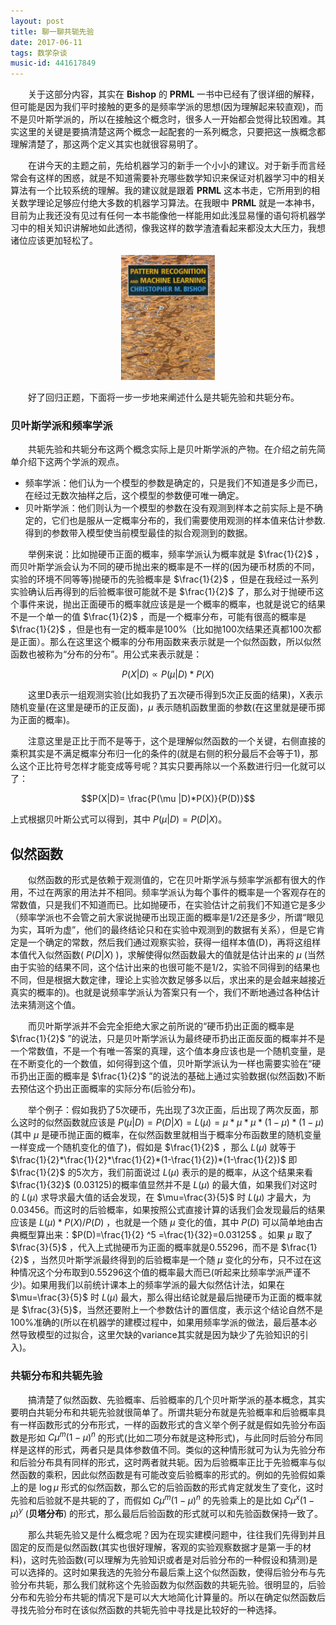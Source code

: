 ```yaml
---
layout: post
title: 聊一聊共轭先验
date: 2017-06-11
tags: 数学杂谈
music-id: 441617849
---
```


　　关于这部分内容，其实在 **Bishop** 的 **PRML** 一书中已经有了很详细的解释，但可能是因为我们平时接触的更多的是频率学派的思想(因为理解起来较直观)，而不是贝叶斯学派的，所以在接触这个概念时，很多人一开始都会觉得比较困难。其实这里的关键是要搞清楚这两个概念一起配套的一系列概念，只要把这一族概念都理解清楚了，那这两个定义其实也就很容易明了。

　　在讲今天的主题之前，先给机器学习的新手一个小小的建议。对于新手而言经常会有这样的困惑，就是不知道需要补充哪些数学知识来保证对机器学习中的相关算法有一个比较系统的理解。我的建议就是跟着 **PRML** 这本书走，它所用到的相关数学理论足够应付绝大多数的机器学习算法。在我眼中 **PRML** 就是一本神书，目前为止我还没有见过有任何一本书能像他一样能用如此浅显易懂的语句将机器学习中的相关知识讲解地如此透彻，像我这样的数学渣渣看起来都没太大压力，我想诸位应该更加轻松了。

<div align="center">
  <img src="/images/posts/conjugacy/prml.png" height="200" width="150">
</div>

　　好了回归正题，下面将一步一步地来阐述什么是共轭先验和共轭分布。

### 贝叶斯学派和频率学派
　　共轭先验和共轭分布这两个概念实际上是贝叶斯学派的产物。在介绍之前先简单介绍下这两个学派的观点。

- 频率学派：他们认为一个模型的参数是确定的，只是我们不知道是多少而已，在经过无数次抽样之后，这个模型的参数便可唯一确定。
- 贝叶斯学派：他们则认为一个模型的参数在没有观测到样本之前实际上是不确定的，它们也是服从一定概率分布的，我们需要使用观测的样本值来估计参数. 得到的参数带入模型使当前模型最佳的拟合观测到的数据。

　　举例来说：比如抛硬币正面的概率，频率学派认为概率就是 $\frac{1}{2}$ ，而贝叶斯学派会认为不同的硬币抛出来的概率是不一样的(因为硬币材质的不同，实验的环境不同等等)抛硬币的先验概率是 $\frac{1}{2}$ ，但是在我经过一系列实验确认后再得到的后验概率很可能就不是 $\frac{1}{2}$ 了，那么对于抛硬币这个事件来说，抛出正面硬币的概率就应该是是一个概率的概率，也就是说它的结果不是一个单一的值 $\frac{1}{2}$ ，而是一个概率分布，可能有很高的概率是 $\frac{1}{2}$ ，但是也有一定的概率是100%（比如抛100次结果还真都100次都是正面）。那么在这里这个概率的分布用函数来表示就是一个似然函数，所以似然函数也被称为“分布的分布”。用公式来表示就是：

$$P(X|D) \propto P(\mu |D)*P(X)$$

　　这里D表示一组观测实验(比如我扔了五次硬币得到5次正反面的结果)，X表示随机变量(在这里是硬币的正反面)，$\mu$ 表示随机函数里面的参数(在这里就是硬币掷为正面的概率)。

　　注意这里是正比于而不是等于，这个是理解似然函数的一个关键，右侧直接的乘积其实是不满足概率分布归一化的条件的(就是右侧的积分最后不会等于1)，那么这个正比符号怎样才能变成等号呢？其实只要再除以一个系数进行归一化就可以了：

$$P(X|D)= \frac{P(\mu |D)*P(X)}{P(D)}$$

上式根据贝叶斯公式可以得到，其中 $P(\mu |D) = P(D|X)$。

## 似然函数
　　似然函数的形式是依赖于观测值的，它在贝叶斯学派与频率学派都有很大的作用，不过在两家的用法并不相同。频率学派认为每个事件的概率是一个客观存在的常数值，只是我们不知道而已。比如抛硬币，在实验估计之前我们不知道它是多少（频率学派也不会管之前大家说抛硬币出现正面的概率是1/2还是多少，所谓“眼见为实，耳听为虚”，他们的最终结论只和在实验中观测到的数据有关系），但是它肯定是一个确定的常数，然后我们通过观察实验，获得一组样本值(D)，再将这组样本值代入似然函数( $P(D|X)$ )，求解使得似然函数最大的值就是估计出来的 $\mu$ (当然由于实验的结果不同，这个估计出来的也很可能不是1/2，实验不同得到的结果也不同，但是根据大数定律，理论上实验次数足够多以后，求出来的是会越来越接近真实的概率的)。也就是说频率学派认为答案只有一个，我们不断地通过各种估计法来猜测这个值。

　　而贝叶斯学派并不会完全拒绝大家之前所说的“硬币扔出正面的概率是 $\frac{1}{2}$ ”的说法，只是贝叶斯学派认为最终硬币扔出正面反面的概率并不是一个常数值，不是一个有唯一答案的真理，这个值本身应该也是一个随机变量，是在不断变化的一个数值，如何得到这个值，贝叶斯学派认为一样也需要实验在“硬币扔出正面的概率是 $\frac{1}{2}$ ”的说法的基础上通过实验数据(似然函数)不断去预估这个扔出正面概率的实际分布(后验分布)。

　　举个例子：假如我扔了5次硬币，先出现了3次正面，后出现了两次反面，那么这时的似然函数就应该是 $P(\mu|D)= P(D|X) = L(\mu) =\mu*\mu*\mu*(1-\mu)*(1-\mu)$ (其中 $\mu$ 是硬币抛正面的概率，在似然函数里就相当于概率分布函数里的随机变量一样变成一个随机变化的值了)，假如是 $\frac{1}{2}$ ，那么 $L(\mu)$ 就等于 $\frac{1}{2}*\frac{1}{2}*\frac{1}{2}*(1-\frac{1}{2})*(1-\frac{1}{2})$ 即 $\frac{1}{2}$ 的5次方，我们前面说过 $L(\mu)$ 表示的是的概率，从这个结果来看 $\frac{1}{32}$ (0.03125)的概率值显然并不是 $L(\mu)$ 的最大值，如果我们对这时的 $L(\mu)$ 求导求最大值的话会发现，在 $\mu=\frac{3}{5}$ 时 $L(\mu)$ 才最大，为0.03456。而这时的后验概率，如果按照公式直接计算的话我们会发现最后的结果应该是 $L(\mu)*P(X)/P(D)$ ，也就是一个随 $\mu$ 变化的值，其中 $P(D)$ 可以简单地由古典概型算出来：$P(D)=\frac{1}{2} ^5 =\frac{1}{32}=0.03125$ 。如果 $\mu$ 取了 $\frac{3}{5}$ ，代入上式抛硬币为正面的概率就是0.55296，而不是 $\frac{1}{2}$ ，当然贝叶斯学派最终得到的后验概率是一个随 $\mu$ 变化的分布，只不过在这种情况这个分布取到0.55296这个值的概率最大而已(听起来比频率学派严谨不少)。如果用我们以前统计课本上的频率学派的最大似然估计法，如果在 $\mu=\frac{3}{5}$ 时 $L(\mu)$ 最大，那么得出结论就是最后抛硬币为正面的概率就是 $\frac{3}{5}$，当然还要附上一个参数估计的置信度，表示这个结论自然不是100%准确的(所以在机器学的建模过程中，如果用频率学派的做法，最后基本必然导致模型的过拟合，这里欠缺的variance其实就是因为缺少了先验知识的引入)。

### 共轭分布和共轭先验

　　搞清楚了似然函数、先验概率、后验概率的几个贝叶斯学派的基本概念，其实要明白共轭分布和共轭先验就很简单了。所谓共轭分布就是先验概率和后验概率具有一样函数形式的分布形式，一样的函数形式的含义举个例子就是假如先验分布函数是形如 $C \mu ^m (1-\mu) ^n$ 的形式(比如二项分布就是这种形式)，与此同时后验分布同样是这样的形式，两者只是具体参数值不同。类似的这种情形就可为认为先验分布和后验分布具有同样的形式，这时两者就共轭。因为后验概率正比于先验概率与似然函数的乘积，因此似然函数是有可能改变后验概率的形式的。例如的先验假如乘上的是 $\log \mu$ 形式的似然函数，那么它的后验函数的形式肯定就发生了变化，这时先验和后验就不是共轭的了，而假如 $C \mu ^m (1-\mu) ^n$ 的先验乘上的是比如  $C \mu ^x (1-\mu) ^y$ (**贝塔分布**) 的形式，那么最后后验函数的形式就可以和先验函数保持一致了。

　　那么共轭先验又是什么概念呢？因为在现实建模问题中，往往我们先得到并且固定的反而是似然函数(其实也很好理解，客观的实验观察数据才是第一手的材料)，这时先验函数(可以理解为先验知识或者是对后验分布的一种假设和猜测)是可以选择的。这时如果我选的先验分布最后乘上这个似然函数，使得后验分布与先验分布共轭，那么我们就称这个先验函数为似然函数的共轭先验。很明显的，后验分布和先验分布共轭的情况下是可以大大地简化计算量的。所以在确定似然函数后寻找先验分布时在该似然函数的共轭先验中寻找是比较好的一种选择。
